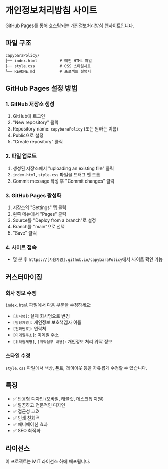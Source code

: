 # 개인정보처리방침 사이트

GitHub Pages를 통해 호스팅되는 개인정보처리방침 웹사이트입니다.

## 파일 구조

```
capybaraPolicy/
├── index.html          # 메인 HTML 파일
├── style.css           # CSS 스타일시트
└── README.md           # 프로젝트 설명서
```

## GitHub Pages 설정 방법

### 1. GitHub 저장소 생성

1. GitHub에 로그인
2. "New repository" 클릭
3. Repository name: `capybaraPolicy` (또는 원하는 이름)
4. Public으로 설정
5. "Create repository" 클릭

### 2. 파일 업로드

1. 생성된 저장소에서 "uploading an existing file" 클릭
2. `index.html`, `style.css` 파일을 드래그 앤 드롭
3. Commit message 작성 후 "Commit changes" 클릭

### 3. GitHub Pages 활성화

1. 저장소의 "Settings" 탭 클릭
2. 왼쪽 메뉴에서 "Pages" 클릭
3. Source를 "Deploy from a branch"로 설정
4. Branch를 "main"으로 선택
5. "Save" 클릭

### 4. 사이트 접속

- 몇 분 후 `https://[사용자명].github.io/capybaraPolicy`에서 사이트 확인 가능

## 커스터마이징

### 회사 정보 수정

`index.html` 파일에서 다음 부분을 수정하세요:

- `[회사명]`: 실제 회사명으로 변경
- `[담당자명]`: 개인정보 보호책임자 이름
- `[전화번호]`: 연락처
- `[이메일주소]`: 이메일 주소
- `[위탁업체명]`, `[위탁업무 내용]`: 개인정보 처리 위탁 정보

### 스타일 수정

`style.css` 파일에서 색상, 폰트, 레이아웃 등을 자유롭게 수정할 수 있습니다.

## 특징

- ✅ 반응형 디자인 (모바일, 태블릿, 데스크톱 지원)
- ✅ 깔끔하고 전문적인 디자인
- ✅ 접근성 고려
- ✅ 인쇄 친화적
- ✅ 애니메이션 효과
- ✅ SEO 최적화

## 라이선스

이 프로젝트는 MIT 라이선스 하에 배포됩니다.
